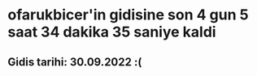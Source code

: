 # ofarukbicer'in gidisine son 4 gun 5 saat 34 dakika 35 saniye kaldi

## Gidis tarihi: 30.09.2022 :(